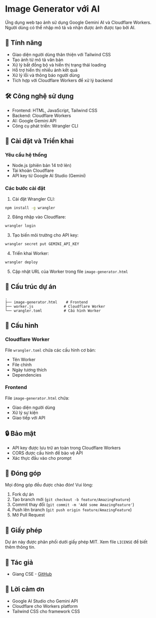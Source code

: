 # Image Generator với AI

Ứng dụng web tạo ảnh sử dụng Google Gemini AI và Cloudflare Workers. Người dùng có thể nhập mô tả và nhận được ảnh được tạo bởi AI.

## 🌟 Tính năng

- Giao diện người dùng thân thiện với Tailwind CSS
- Tạo ảnh từ mô tả văn bản
- Xử lý bất đồng bộ và hiển thị trạng thái loading
- Hỗ trợ hiển thị nhiều ảnh kết quả
- Xử lý lỗi và thông báo người dùng
- Tích hợp với Cloudflare Workers để xử lý backend

## 🛠️ Công nghệ sử dụng

- Frontend: HTML, JavaScript, Tailwind CSS
- Backend: Cloudflare Workers
- AI: Google Gemini API
- Công cụ phát triển: Wrangler CLI

## 🚀 Cài đặt và Triển khai

### Yêu cầu hệ thống

- Node.js (phiên bản 14 trở lên)
- Tài khoản Cloudflare
- API key từ Google AI Studio (Gemini)

### Các bước cài đặt

1. Cài đặt Wrangler CLI:

```bash
npm install -g wrangler
```

2. Đăng nhập vào Cloudflare:

```bash
wrangler login
```

3. Tạo biến môi trường cho API key:

```bash
wrangler secret put GEMINI_API_KEY
```

4. Triển khai Worker:

```bash
wrangler deploy
```

5. Cập nhật URL của Worker trong file `image-generator.html`

## 📝 Cấu trúc dự án

```
.
├── image-generator.html    # Frontend
├── worker.js              # Cloudflare Worker
└── wrangler.toml          # Cấu hình Worker
```

## 🔧 Cấu hình

### Cloudflare Worker

File `wrangler.toml` chứa các cấu hình cơ bản:

- Tên Worker
- File chính
- Ngày tương thích
- Dependencies

### Frontend

File `image-generator.html` chứa:

- Giao diện người dùng
- Xử lý sự kiện
- Giao tiếp với API

## 🔒 Bảo mật

- API key được lưu trữ an toàn trong Cloudflare Workers
- CORS được cấu hình để bảo vệ API
- Xác thực đầu vào cho prompt

## 🤝 Đóng góp

Mọi đóng góp đều được chào đón! Vui lòng:

1. Fork dự án
2. Tạo branch mới (`git checkout -b feature/AmazingFeature`)
3. Commit thay đổi (`git commit -m 'Add some AmazingFeature'`)
4. Push lên branch (`git push origin feature/AmazingFeature`)
5. Mở Pull Request

## 📄 Giấy phép

Dự án này được phân phối dưới giấy phép MIT. Xem file `LICENSE` để biết thêm thông tin.

## 👥 Tác giả

- Giang CSE - [GitHub](https://github.com/giangcse)

## 🙏 Lời cảm ơn

- Google AI Studio cho Gemini API
- Cloudflare cho Workers platform
- Tailwind CSS cho framework CSS
